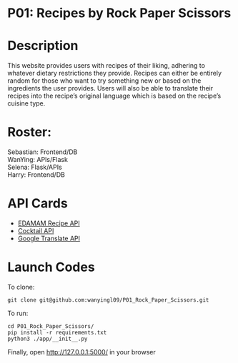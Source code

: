 # P01: Recipes by Rock Paper Scissors
# Description
This website provides users with recipes of their liking, adhering to whatever dietary restrictions they provide. Recipes can either be entirely random for those who want to try something new or based on the ingredients the user provides. Users will also be able to translate their recipes into the recipe’s original language which is based on the recipe’s cuisine type.
# Roster:
Sebastian: Frontend/DB  
WanYing: APIs/Flask  
Selena: Flask/APIs  
Harry:  Frontend/DB  
# API Cards
- [EDAMAM Recipe API](https://github.com/stuy-softdev/notes-and-code/blob/main/api_kb/411_on_recipies.md)  
- [Cocktail API](https://github.com/stuy-softdev/notes-and-code/blob/main/api_kb/411_on_TheCocktailDB.md)
- [Google Translate API](https://github.com/stuy-softdev/notes-and-code/blob/main/api_kb/411_on_google-translate-api.md)
# Launch Codes
To clone:  
```
git clone git@github.com:wanyingl09/P01_Rock_Paper_Scissors.git
```
To run:  
```
cd P01_Rock_Paper_Scissors/
pip install -r requirements.txt
python3 ./app/__init__.py
```
Finally, open http://127.0.0.1:5000/ in your browser